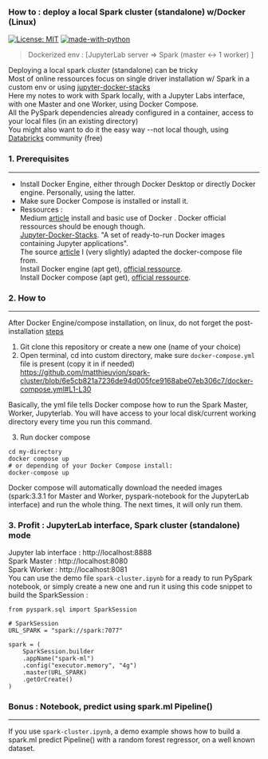 ### How to : deploy a local Spark cluster (standalone) w/Docker (Linux)
[![License: MIT](https://img.shields.io/badge/License-MIT-yellow.svg)](https://opensource.org/licenses/MIT)
[![made-with-python](https://img.shields.io/badge/Made%20with-Python-1f425f.svg)](https://www.python.org/)

> Dockerized env : [JupyterLab server => Spark (master <-> 1 worker) ]

Deploying a local spark *cluster* (standalone) can be tricky  
Most of online ressources focus on single driver installation w/ Spark in a custom env or using [jupyter-docker-stacks](https://jupyter-docker-stacks.readthedocs.io/en/latest/using/selecting.html)  
Here my notes to work with Spark locally, with a Jupyter Labs interface, with one Master and one Worker, using Docker Compose.  
All the PySpark dependencies already configured in a container, access to your local files (in an existing directory)  
You might also want to do it the easy way --not local though, using [Databricks](https://docs.databricks.com/getting-started/community-edition.html) community (free)

### 1. Prerequisites
---
- Install Docker Engine, either through Docker Desktop or directly Docker engine. Personally, using the latter.  
- Make sure Docker Compose is installed or install it.  
- Ressources :  
Medium [article](https://towardsdatascience.com/learning-docker-the-easy-way-52b7bdec5e86) install and basic use of Docker . Docker official ressources should be enough though.  
[Jupyter-Docker-Stacks](https://jupyter-docker-stacks.readthedocs.io/en/latest/using/selecting.html). "A set of ready-to-run Docker images containing Jupyter applications".    
The source [article](https://towardsdatascience.com/machine-learning-on-a-large-scale-2eef3bb749ee) I (very slightly) adapted the docker-compose file from.  
Install Docker engine (apt get), [official ressource](https://docs.docker.com/engine/install/ubuntu/).  
Install Docker compose (apt get), [official ressource](https://docs.docker.com/compose/install/linux/#install-using-the-repository).  

### 2. How to
---

After Docker Engine/compose installation, on linux, do not forget the post-installation [steps](https://docs.docker.com/engine/install/linux-postinstall/)
1. Git clone this repository or create a new one (name of your choice)
2. Open terminal, cd into custom directory, make sure `docker-compose.yml` file is present (copy it in if needed)  
https://github.com/matthieuvion/spark-cluster/blob/6e5cb821a7236de94d005fce9168abe07eb306c7/docker-compose.yml#L1-L30

Basically, the yml file tells Docker compose how to run the Spark Master, Worker, Jupyterlab. You will have access to your local disk/current working directory every time you run this command.

3. Run docker compose
```
cd my-directory
docker compose up
# or depending of your Docker Compose install:   
docker-compose up
```
Docker compose will automatically download the needed images (spark:3.3.1 for Master and Worker, pyspark-notebook for the JupyterLab interface) and run the whole thing. The next times, it will only run them.  

### 3. Profit : JupyterLab interface, Spark cluster (standalone) mode 
Jupyter lab interface : http://localhost:8888  
Spark Master : http://localhost:8080  
Spark Worker : http://localhost:8081  
You can use the demo file `spark-cluster.ipynb` for a ready to run PySpark notebook, or simply create a new one and run it using this code snippet to build the SparkSession :   

```
from pyspark.sql import SparkSession

# SparkSession
URL_SPARK = "spark://spark:7077"

spark = (
    SparkSession.builder
    .appName("spark-ml")
    .config("executor.memory", "4g")
    .master(URL_SPARK)
    .getOrCreate()
)
```

### Bonus : Notebook, predict using spark.ml Pipeline()
---
If you use `spark-cluster.ipynb`, a demo example shows how to build a spark.ml predict Pipeline() with a random forest regressor, on a well known dataset.
